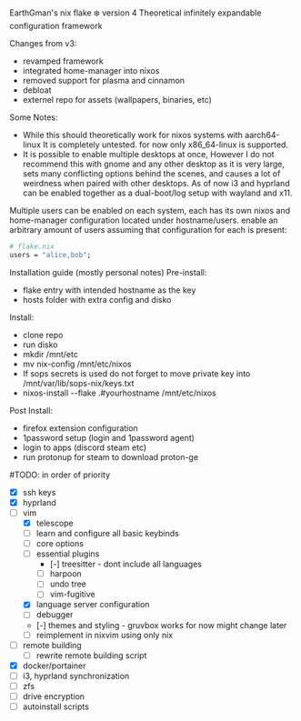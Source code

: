 EarthGman's nix flake ❄️ version 4
Theoretical infinitely expandable configuration framework

Changes from v3:
- revamped framework
- integrated home-manager into nixos
- removed support for plasma and cinnamon
- debloat
- externel repo for assets (wallpapers, binaries, etc)

Some Notes:
- While this should theoretically work for nixos systems with aarch64-linux It is completely untested. for now only x86_64-linux is supported.
- It is possible to enable multiple desktops at once, However I do not recommend this with gnome and any other desktop as it is very large, sets many conflicting options behind the scenes, and causes a lot of weirdness when paired with other desktops. As of now i3 and hyprland can be enabled together as a dual-boot/log setup with wayland and x11.

Multiple users can be enabled on each system, each has its own nixos and home-manager configuration located under 
hostname/users.
enable an arbitrary amount of users assuming that configuration for each is present:

```nix
# flake.nix
users = "alice,bob";
```

Installation guide (mostly personal notes)
Pre-install:
- flake entry with intended hostname as the key
- hosts folder with extra config and disko

Install:
- clone repo
- run disko
- mkdir /mnt/etc
- mv nix-config /mnt/etc/nixos
- If sops secrets is used do not forget to move private key into /mnt/var/lib/sops-nix/keys.txt
- nixos-install --flake .#yourhostname /mnt/etc/nixos

Post Install:
- firefox extension configuration
- 1password setup (login and 1password agent)
- login to apps (discord steam etc)
- run protonup for steam to download proton-ge

#TODO: in order of priority
- [x] ssh keys
- [x] hyprland
- [ ] vim
  - [x] telescope
  - [ ] learn and configure all basic keybinds
  - [ ] core options
  - [ ] essential plugins
    - [-] treesitter - dont include all languages
    - [ ] harpoon
    - [ ] undo tree
    - [ ] vim-fugitive
  - [x] language server configuration
  - [ ] debugger
  - [-] themes and styling - gruvbox works for now might change later
  - [ ] reimplement in nixvim using only nix
- [ ] remote building
  - [ ] rewrite remote building script
- [x] docker/portainer
- [ ] i3, hyprland synchronization
- [ ] zfs
- [ ] drive encryption
- [ ] autoinstall scripts